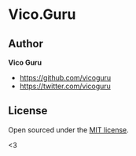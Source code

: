 # Vico.Guru


## Author

**Vico Guru**
- <https://github.com/vicoguru>
- <https://twitter.com/vicoguru>


## License

Open sourced under the [MIT license](LICENSE.md).

<3
